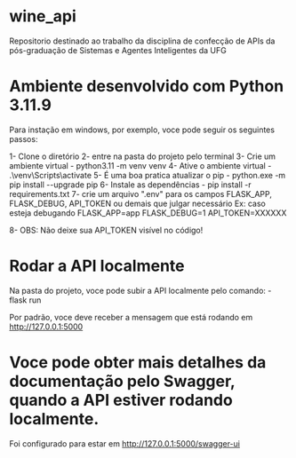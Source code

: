 # wine_api
Repositorio destinado ao trabalho da disciplina de confecção de APIs da pós-graduação de Sistemas e Agentes Inteligentes da UFG

# Ambiente desenvolvido com Python 3.11.9
Para instação em windows, por exemplo, voce pode seguir os seguintes passos:

 1- Clone o diretório
 2- entre na pasta do projeto pelo terminal
 3- Crie um ambiente virtual
    - python3.11 -m venv venv
 4- Ative o ambiente virtual
    - .\venv\Scripts\activate
 5- É uma boa pratica atualizar o pip
    - python.exe -m pip install --upgrade pip
 6- Instale as dependências
    - pip install -r requirements.txt
 7- crie um arquivo ".env" para os campos FLASK_APP, FLASK_DEBUG, API_TOKEN ou demais que julgar necessário
    Ex: caso esteja debugando
    FLASK_APP=app
    FLASK_DEBUG=1
    API_TOKEN=XXXXXX

8- OBS: Não deixe sua API_TOKEN visível no código!

# Rodar a API localmente
Na pasta do projeto, voce pode subir a API localmente pelo comando:
    - flask run
 
 Por padrão, voce deve receber a mensagem que está rodando em http://127.0.0.1:5000

# Voce pode obter mais detalhes da documentação pelo Swagger, quando a API estiver rodando localmente.
Foi configurado para estar em http://127.0.0.1:5000/swagger-ui

